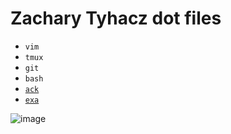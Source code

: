 # Zachary Tyhacz dot files

- `vim`
- `tmux`
- `git`
- `bash`
- [`ack`](https://beyondgrep.com/)
- [`exa`](https://the.exa.website/)

![image](https://user-images.githubusercontent.com/38140593/154776234-c2647cf7-e468-4783-9c79-e00c2f76bae7.png)
